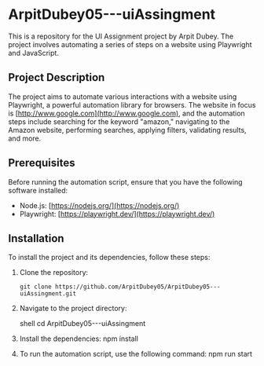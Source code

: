 # ArpitDubey05---uiAssingment

This is a repository for the UI Assignment project by Arpit Dubey. The project involves automating a series of steps on a website using Playwright and JavaScript.

## Project Description

The project aims to automate various interactions with a website using Playwright, a powerful automation library for browsers. The website in focus is [http://www.google.com](http://www.google.com), and the automation steps include searching for the keyword "amazon," navigating to the Amazon website, performing searches, applying filters, validating results, and more.

## Prerequisites

Before running the automation script, ensure that you have the following software installed:

- Node.js: [https://nodejs.org/](https://nodejs.org/)
- Playwright: [https://playwright.dev/](https://playwright.dev/)

## Installation

To install the project and its dependencies, follow these steps:

1. Clone the repository:

   ```shell
   git clone https://github.com/ArpitDubey05/ArpitDubey05---uiAssingment.git
2. Navigate to the project directory:

      shell
      cd ArpitDubey05---uiAssingment
3. Install the dependencies: npm install
4. To run the automation script, use the following command: npm run start

